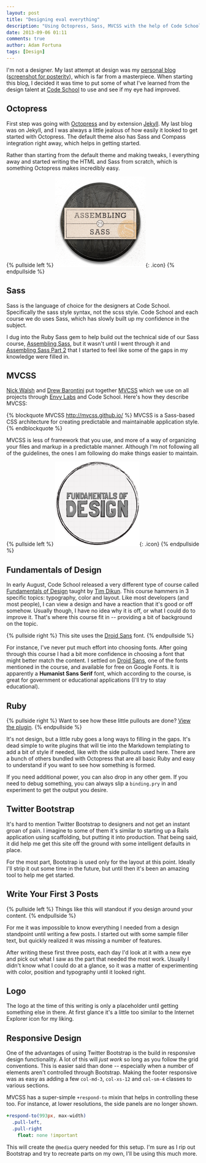 ```yaml
---
layout: post
title: "Designing eval everything"
description: "Using Octopress, Sass, MVCSS with the help of Code School courses to design eval everything."
date: 2013-09-06 01:11
comments: true
author: Adam Fortuna
tags: [Design]
---
```


I'm not a designer. My last attempt at design was my [personal blog][] ([screenshot for posterity][]), which is far from a masterpiece. When starting this blog, I decided it was time to put some of what I've learned from the design talent at [Code School][] to use and see if my eye had improved.

## Octopress

First step was going with [Octopress][] and by extension [Jekyll][]. My last blog was on Jekyll, and I was always a little jealous of how easily it looked to get started with Octopress. The default theme also has Sass and Compass integration right away, which helps in getting started.

Rather than starting from the default theme and making tweaks, I everything away and started writing the HTML and Sass from scratch, which is something Octopress makes incredibly easy.


{% pullside left %}
![Assembling Sass](/images/posts/designing-eval-everything/sass.png){: .icon}
{% endpullside %}

## Sass

Sass is the language of choice for the designers at Code School. Specifically the sass style syntax, not the scss style. Code School and each course we do uses Sass, which has slowly built up my confidence in the subject.

I dug into the Ruby Sass gem to help build out the technical side of our Sass course, [Assembling Sass][], but it wasn't until I went through it and [Assembling Sass Part 2][] that I started to feel like some of the gaps in my knowledge were filled in.

## MVCSS

[Nick Walsh][] and [Drew Barontini][] put together [MVCSS][] which we use on all projects through [Envy Labs][] and Code School. Here's how they describe MVCSS:

{% blockquote MVCSS http://mvcss.github.io/ %}
MVCSS is a Sass-based CSS architecture for creating predictable and maintainable application style.
{% endblockquote %}

MVCSS is less of framework that you use, and more of a way of organizing your files and markup in a predictable manner. Although I'm not following all of the guidelines, the ones I am following do make things easier to maintain.

{% pullside left %}
![Fundamentals of Design](/images/posts/designing-eval-everything/design.png){: .icon}
{% endpullside %}

## Fundamentals of Design

In early August, Code School released a very different type of course called [Fundamentals of Design][] taught by [Tim Dikun][]. This course hammers in 3 specific topics: typography, color and layout. Like most developers (and most people), I can view a design and have a reaction that it's good or off somehow. Usually though, I have no idea why it is off, or what I could do to improve it. That's where this course fit in -- providing a bit of background on the topic.

{% pullside right %}
This site uses the [Droid Sans](http://www.google.com/fonts/specimen/Droid+Sans) font.
{% endpullside %}

For instance, I've never put much effort into choosing fonts. After going through this course I had a bit more confidence in choosing a font that might better match the content. I settled on [Droid Sans], one of the fonts mentioned in the course, and available for free on Google Fonts. It is apparently a **Humanist Sans Serif** font, which according to the course, is great for government or educational applications (I'll try to stay educational).

## Ruby

{% pullside right %}
Want to see how these little pullouts are done? [View the plugin](https://github.com/adamfortuna/evaleverything.com/blob/source/plugins/pullside.rb).
{% endpullside %}

It's not design, but a little ruby goes a long ways to filling in the gaps. It's dead simple to write plugins that will tie into the Markdown templating to add a bit of style if needed, like with the side pullouts used here. There are a bunch of others bundled with Octopress that are all basic Ruby and easy to understand if you want to see how something is formed.

If you need additional power, you can also drop in any other gem. If you need to debug something, you can always slip a `binding.pry` in and experiment to get the output you desire.

## Twitter Bootstrap

It's hard to mention Twitter Bootstrap to designers and not get an instant groan of pain. I imagine to some of them it's similar to starting up a Rails application using scaffolding, but putting it into production. That being said, it did help me get this site off the ground with some intelligent defaults in place.

For the most part, Bootstrap is used only for the layout at this point. Ideally I'll strip it out some time in the future, but until then it's been an amazing tool to help me get started.


## Write Your First 3 Posts

{% pullside left %}
Things like this will standout if you design around your content.
{% endpullside %}

For me it was impossible to know everything I needed from a design standpoint until writing a few posts. I started out with some sample filler text, but quickly realized it was missing a number of features.

After writing these first three posts, each day I'd look at it with a new eye and pick out what I saw as the part that needed the most work. Usually I didn't know what I could do at a glance, so it was a matter of experimenting with color, position and typography until it looked right.

## Logo

The logo at the time of this writing is only a placeholder until getting something else in there. At first glance it's a little too similar to the Internet Explorer icon for my liking.

## Responsive Design

One of the advantages of using Twitter Bootstrap is the build in responsive design functionality. A lot of this will _just work_ so long as you follow the grid conventions. This is easier said than done -- especially when a number of elements aren't controlled through Bootstrap. Making the footer responsive was as easy as adding a few `col-md-3`, `col-xs-12` and `col-sm-4` classes to various sections.

MVCSS has a super-simple `+respond-to` mixin that helps in controlling these too. For instance, at lower resolutions, the side panels are no longer shown.

```sass
+respond-to(993px, max-width)
  .pull-left, 
  .pull-right
    float: none !important
```

This will create the `@media` query needed for this setup. I'm sure as I rip out Bootstrap and try to recreate parts on my own, I'll be using this much more.


[personal blog]:http://blog.adamfortuna.com/
[screenshot for posterity]:/images/posts/designing-eval-everything/blog-adamfortuna-com.png
[Code School]:http://codeschool.com
[Octopress]: http://octopress.org/
[Jekyll]:http://github.com/mojombo/jekyll
[Assembling Sass]: http://www.codeschool.com/courses/assembling-sass
[Assembling Sass Part 2]: http://www.codeschool.com/courses/assembling-sass-part-2
[MVCSS]: http://mvcss.github.io/
[Nick Walsh]: http://nick-walsh.com/
[Drew Barontini]: http://drewbarontini.com/
[Envy Labs]: http://envylabs.com/
[View the plugin]: https://github.com/adamfortuna/evaleverything.com/blob/source/plugins/pullside.rb
[Fundamentals of Design]: http://www.codeschool.com/courses/fundamentals-of-design
[Tim Dikun]: http://timdikun.com
[Droid Sans]: http://www.google.com/fonts/specimen/Droid+Sans